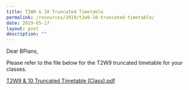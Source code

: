 ```yaml
---
title: T2W9 & 10 Truncated Timetable
permalink: /resources/2019/t2w9-10-truncated-timetable/
date: 2019-05-17
layout: post
description: ""
---
```

Dear BPians,

  

Please refer to the file below for the T2W9 truncated timetable for your classes.

  

[T2W9 & 10 Truncated Timetable (Class).pdf](/files/T2W9%20&%2010%20Truncated%20Timetable%20(Class).pdf)